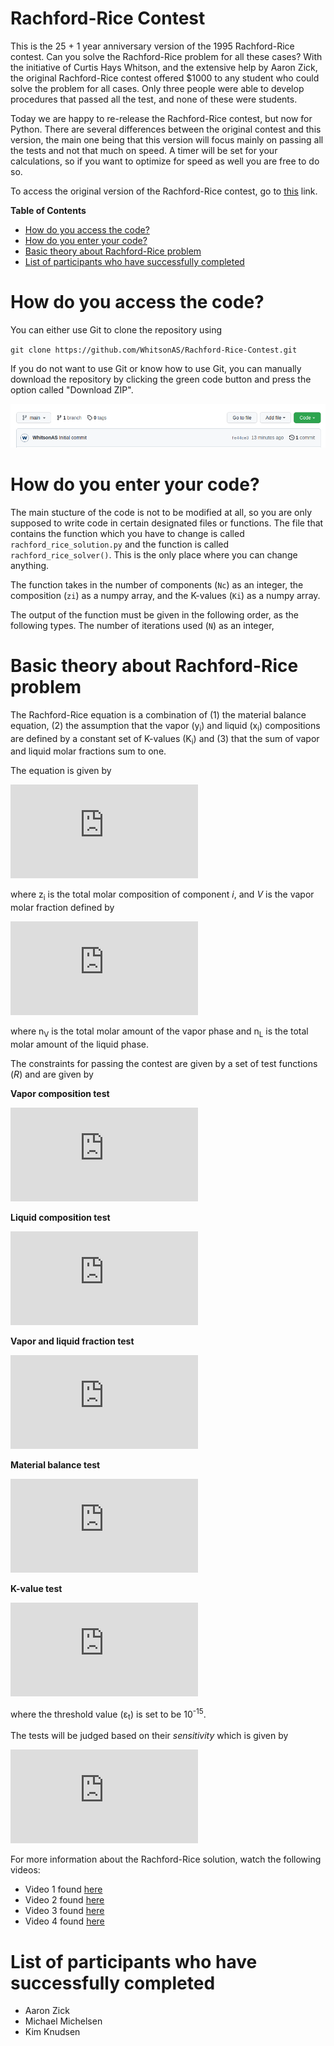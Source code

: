 # Rachford-Rice Contest

This is the 25 + 1 year anniversary version of the 1995 Rachford-Rice contest. Can you solve the Rachford-Rice problem for all these cases? With the initiative of Curtis Hays Whitson, and the extensive help by Aaron Zick, the original Rachford-Rice contest offered $1000 to any student who could solve the problem for all cases. Only three people were able to develop procedures that passed all the test, and none of these were students.

Today we are happy to re-release the Rachford-Rice contest, but now for Python. There are several differences between the original contest and this version, the main one being that this version will focus mainly on passing all the tests and not that much on speed. A timer will be set for your calculations, so if you want to optimize for speed as well you are free to do so.

To access the original version of the Rachford-Rice contest, go to [this](http://www.ipt.ntnu.no/~curtis/courses/Rachford-Rice-Contest/) link.

**Table of Contents**

- [How do you access the code?](#how-do-you-access-the-code?)
- [How do you enter your code?](#how-do-you-enter-your-code?)
- [Basic theory about Rachford-Rice problem ](#basic-theory-about-rachford-rice-problem)
- [List of participants who have successfully completed](#list-of-participants-who-have-successfully-completed)

# How do you access the code?

You can either use Git to clone the repository using

`git clone https://github.com/WhitsonAS/Rachford-Rice-Contest.git`

If you do not want to use Git or know how to use Git, you can manually download the repository by clicking the green code button and press the option called "Download ZIP".

![Code download button](img/code_download.png)

# How do you enter your code?

The main stucture of the code is not to be modified at all, so you are only supposed to write code in certain designated files or functions. The file that contains the function which you have to change is called `rachford_rice_solution.py` and the function is called `rachford_rice_solver()`. This is the only place where you can change anything.

The function takes in the number of components (`Nc`) as an integer, the composition (`zi`) as a numpy array, and the K-values (`Ki`) as a numpy array.

The output of the function must be given in the following order, as the following types. The number of iterations used (`N`) as an integer,

# Basic theory about Rachford-Rice problem

The Rachford-Rice equation is a combination of (1) the material balance equation, (2) the assumption that the vapor (y<sub>i</sub>) and liquid (x<sub>i</sub>) compositions are defined by a constant set of K-values (K<sub>i</sub>) and (3) that the sum of vapor and liquid molar fractions sum to one.

The equation is given by

![equation](https://latex.codecogs.com/gif.latex?h%28V%29%3D%5Csum_%7Bi%3D1%7D%5E%7BN_c%7D%20%5Cfrac%7Bz_i%20%5Ccdot%20%28K_i%20-%201%29%7D%7B1%20+%20V%20%5Ccdot%20%28K_i%20-1%29%7D)

where z<sub>i</sub> is the total molar composition of component _i_, and _V_ is the vapor molar fraction defined by

![equation](https://latex.codecogs.com/gif.latex?V%20%3D%20%5Cfrac%7Bn_V%7D%7Bn_V%20+%20n_L%7D)

where n<sub>V</sub> is the total molar amount of the vapor phase and n<sub>L</sub> is the total molar amount of the liquid phase.

The constraints for passing the contest are given by a set of test functions (_R_) and are given by

**Vapor composition test**

![equation](https://latex.codecogs.com/gif.latex?R_y%20%3D%20%7C1-%5Csum_%7Bi%3D1%7D%5E%7BN_c%7Dy_i%7C%20%5Cleq%20%5Cepsilon_y%20%3D%20%5Cepsilon_t%20+%20N_c%20%5Ccdot%20%5Cepsilon_m)

**Liquid composition test**

![equation](https://latex.codecogs.com/gif.latex?R_x%20%3D%20%7C1-%5Csum_%7Bi%3D1%7D%5E%7BN_c%7Dx_i%7C%20%5Cleq%20%5Cepsilon_x%20%3D%20%5Cepsilon_t%20+%20N_c%20%5Ccdot%20%5Cepsilon_m)

**Vapor and liquid fraction test**

![equation](https://latex.codecogs.com/gif.latex?R_F%20%3D%20%5Cfrac%7B%7CV%20+%20L%20-%201%7C%7D%7B%7CV%7C%20+%20%7CL%7C%20+%201%7D%20%5Cleq%20%5Cepsilon_F%20%3D%20%5Cepsilon_t)

**Material balance test**

![equation](https://latex.codecogs.com/gif.latex?R_z%20%3D%20%5Cmax_i%5C%7B%5Cfrac%7B%7CV%20%5Ccdot%20y_i%20&plus;%20L%20%5Ccdot%20x_i%20-%20z_i%7C%7D%7B%7CV%20%5Ccdot%20y_i%7C%20&plus;%20%7CL%20%5Ccdot%20x_i%7C%20&plus;%20z_i%7D%5C%7D%20%5Cleq%20%5Cepsilon_z%20%3D%20%5Cepsilon_t)

**K-value test**

![equation](https://latex.codecogs.com/gif.latex?R_K%20%3D%20%5Cmax_i%5C%7B%5Cfrac%7B%7Cy_i%20-%20K_i%20%5Ccdot%20x_i%7C%7D%7B%7Cy_i%7C%20&plus;%20%7CK_i%20%5Ccdot%20x_i%7C%7D%5C%7D%20%5Cleq%20%5Cepsilon_K%20%3D%20%5Cepsilon_t)

where the threshold value (ε<sub>t</sub>) is set to be 10<sup>-15</sup>.

The tests will be judged based on their _sensitivity_ which is given by

![equation](https://latex.codecogs.com/gif.latex?sensitivity%20%3D%20%5Clog%7B%28%5Cfrac%7BR%7D%7B%5Cepsilon%7D%29%7D)

For more information about the Rachford-Rice solution, watch the following videos:

- Video 1 found [here](https://youtu.be/6H6nSquWUqc)
- Video 2 found [here](https://youtu.be/yL6-QPKd-aY)
- Video 3 found [here](https://youtu.be/_4qwN6tqa_4)
- Video 4 found [here](https://youtu.be/6ASOMrjE_hQ)

# List of participants who have successfully completed

- Aaron Zick
- Michael Michelsen
- Kim Knudsen
